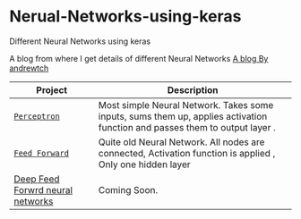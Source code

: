 # Nerual-Networks-using-keras
Different Neural Networks using keras

A blog from where I get details of different Neural Networks [A blog By andrewtch](https://towardsdatascience.com/the-mostly-complete-chart-of-neural-networks-explained-3fb6f2367464)

| Project | Description |
| --- | --- |
| [`Perceptron`](https://github.com/tawabshakeel/Nerual-Networks-using-keras/tree/master/perceptron) | Most simple Neural Network. Takes some inputs, sums them up, applies activation function and passes them to output layer . |
| [`Feed Forward`](https://github.com/tawabshakeel/Nerual-Networks-using-keras/tree/master/feed%20forward) | Quite old Neural Network. All nodes are connected, Activation function is applied , Only  one hidden layer | 
[Deep Feed Forwrd neural networks]() | Coming Soon.